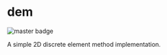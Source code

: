 # dem

![master badge](https://github.com/jviquerat/dem/workflows/dem/badge.svg?branch=master)

A simple 2D discrete element method implementation.

<!-- <p align="center"> -->
<!--   <img width="800" alt="" src="lbm/save/header.gif"> -->
<!-- </p> -->

<!-- ## Contents -->

<!-- This LBM code includes: -->

<!-- - D2Q9 lattice -->
<!-- - TRT collision operator -->
<!-- - Zou-He on all boundary conditions -->
<!-- - Drag/lift computation using interpolated bounce-back -->
<!-- - Core routines are deferred to Numba -->

<!-- ## Running simulations -->

<!-- Cases are described in the `lbm/src/app/` repository. To run a simulation, adjust the parameters in the related python file, then run `python3 start.py <app_name>`. A results folder will be generated in `./results/` with the current date and time. If you wish to add a new application, you must create a new app, and register it in the factory, located in `lbm/src/app/app.py`. Below are some examples and benchmarks that were ran with the code. The related cases are available in the repository. The computational times are obtained on a standard laptop. -->

<!-- ## Benchmarks -->

<!-- ### Lid-driven cavity -->

<!-- A simple driven cavity in unit square. Below are the computed time-domain velocity norms and final streamlines at `Re=100` (left) and `Re=1000` (right). -->

<!-- <p align="center"> -->
<!--   <img width="300" alt="" src="lbm/save/driven_cavity/re_100_nx_200/anim-opt.gif"> <img width="300" alt="" src="lbm/save/driven_cavity/re_1000_nx_250/anim-opt.gif"> -->
<!-- </p> -->

<!-- A comparison of `u = f(y)` and `v = f(x)` at the center of the domain with reference data from <a href="https://www.sciencedirect.com/science/article/pii/0021999182900584">"U. Ghia, K. N. Ghia, C. T. Shin, *High-Re solutions for incompressible flow using Navier-Stokes equations and multigrid method*"</a>. -->

<!-- <p align="center"> -->
<!--   <img width="300" alt="" src="lbm/save/driven_cavity/re_100_nx_200/re_100.png"> <img width="300" alt="" src="lbm/save/driven_cavity/re_1000_nx_250/re_1000.png"> -->
<!-- </p> -->

<!-- ### Turek benchmark -->

<!-- The Turek cylinder benchmark CFD case is described in <a href="https://link.springer.com/chapter/10.1007/978-3-322-89849-4_39">"Schafer, M., Turek, S. *Benchmark Computations of Laminar Flow Around a Cylinder*"</a>. Here, we explore the accuracy of the drag and lift computation (using IBB). Note that for the 2D-2 case, the values correspond to the max drag and lift. -->

<!-- |        |`ny` | 2D-1 (Re=20) Cd, Cl, CPU   | 2D-2 (Re=100) Cd, Cl, CPU  | -->
<!-- |--------|-----|----------------------------|----------------------------| -->
<!-- | Turek  | --- |  5.5800 - 0.0107 - N/A     |  3.2300 - 1.0000 - N/A     | -->
<!-- | lbm    | 100 |  5.7111 - 0.0285 - 236 s.  |  3.5409 - 1.0696 - 518 s.  | -->
<!-- | lbm    | 200 |  5.6250 - 0.0212 - 1367 s. |  3.2959 - 1.0253 - 2762 s. | -->

<!-- Below is a video of the 2D-2 case: -->

<!-- <p align="center"> -->
<!--   <img width="800" alt="" src="lbm/save/turek/re_100_ny_200/turek.gif"> -->
<!-- </p> -->

<!-- ## Applications -->

<!-- ### Array of obstacles -->

<!-- An array of square obstacles at `Re=2000`, with `ny=200`. This computation took approx 20 minutes on my laptop, although the accuracy here is questionable. -->

<!-- <p align="center"> -->
<!--   <img width="800" alt="" src="lbm/save/array/array.gif"> -->
<!-- </p> -->

<!-- ### Double step in channel -->

<!-- Two steps in a channel at `Re=500`, with `ny=150`. This computation took approx 15 minutes on my laptop. -->

<!-- <p align="center"> -->
<!--   <img width="800" alt="" src="lbm/save/step/step.gif"> -->
<!-- </p> -->

